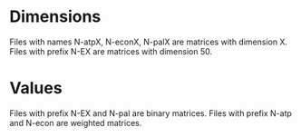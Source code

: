 # Dimensions
Files with names N-atpX, N-econX, N-palX are matrices with dimension X.
Files with prefix N-EX are matrices with dimension 50.

# Values
Files with prefix N-EX and N-pal are binary matrices.
Files with prefix N-atp and N-econ are weighted matrices.